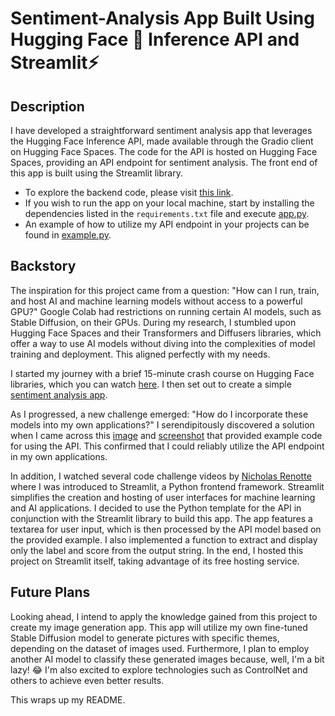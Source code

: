 # Sentiment-Analysis App Built Using Hugging Face 🤗 Inference API and Streamlit⚡️

## Description
I have developed a straightforward sentiment analysis app that leverages the Hugging Face Inference API, made available through the Gradio client on Hugging Face Spaces. The code for the API is hosted on Hugging Face Spaces, providing an API endpoint for sentiment analysis. The front end of this app is built using the Streamlit library.

- To explore the backend code, please visit [this link](https://huggingface.co/spaces/internettrashh/sentiment_analysis/tree/main).
- If you wish to run the app on your local machine, start by installing the dependencies listed in the `requirements.txt` file and execute [app.py](https://github.com/internettrashh/sentiment-analysis/blob/main/app.py).
- An example of how to utilize my API endpoint in your projects can be found in [example.py](https://github.com/internettrashh/sentiment-analysis/blob/main/example.py).

## Backstory
The inspiration for this project came from a question: "How can I run, train, and host AI and machine learning models without access to a powerful GPU?" Google Colab had restrictions on running certain AI models, such as Stable Diffusion, on their GPUs. During my research, I stumbled upon Hugging Face Spaces and their Transformers and Diffusers libraries, which offer a way to use AI models without diving into the complexities of model training and deployment. This aligned perfectly with my needs.

I started my journey with a brief 15-minute crash course on Hugging Face libraries, which you can watch [here](https://www.youtube.com/watch?v=QEaBAZQCtwE&t=53s). I then set out to create a simple [sentiment analysis app](https://huggingface.co/spaces/internettrashh/sentiment_analysis).

As I progressed, a new challenge emerged: "How do I incorporate these models into my own applications?" I serendipitously discovered a solution when I came across this [image](https://github.com/internettrashh/sentiment-analysis/blob/6702de87df1aa3d383ac36d66275b43d7c33a04c/screenshots/imageedit_2_9716364892.png) and [screenshot](https://github.com/internettrashh/sentiment-analysis/blob/6702de87df1aa3d383ac36d66275b43d7c33a04c/screenshots/Screenshot%202023-10-29%20at%204.28.44%20PM.png) that provided example code for using the API. This confirmed that I could reliably utilize the API endpoint in my own applications.

In addition, I watched several code challenge videos by [Nicholas Renotte](https://www.youtube.com/watch?v=Ebb4gUI2IpQ) where I was introduced to Streamlit, a Python frontend framework. Streamlit simplifies the creation and hosting of user interfaces for machine learning and AI applications. I decided to use the Python template for the API in conjunction with the Streamlit library to build this app. The app features a textarea for user input, which is then processed by the API model based on the provided example. I also implemented a function to extract and display only the label and score from the output string. In the end, I hosted this project on Streamlit itself, taking advantage of its free hosting service.

## Future Plans
Looking ahead, I intend to apply the knowledge gained from this project to create my image generation app. This app will utilize my own fine-tuned Stable Diffusion model to generate pictures with specific themes, depending on the dataset of images used. Furthermore, I plan to employ another AI model to classify these generated images because, well, I'm a bit lazy! 😂 I'm also excited to explore technologies such as ControlNet and others to achieve even better results.

This wraps up my README.



